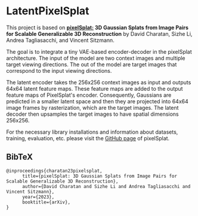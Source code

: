 # LatentPixelSplat

This project is based on **[pixelSplat:](https://github.com/dcharatan/pixelsplat) 3D Gaussian Splats from Image Pairs for Scalable Generalizable 3D Reconstruction** by David Charatan, Sizhe Li, Andrea Tagliasacchi, and Vincent Sitzmann.

The goal is to integrate a tiny VAE-based encoder-decoder in the pixelSplat architecture. The input of the model are two context images and multiple target viewing directions. The out of the model are target images that correspond to the input viewing directions.

The latent encoder takes the 256x256 context images as input and outputs 64x64 latent feature maps. These feature maps are added to the output feature maps of PixelSplat's encoder. Consequently, Gaussians are predicted in a smaller latent space and then they are projected into 64x64 image frames by rasterization, which are the target images. The latent decoder then upsamples the target images to have spatial dimensions 256x256.

For the necessary library installations and information about datasets, training, evaluation, etc. please visit the [GitHub page](https://github.com/dcharatan/pixelsplat) of pixelSplat.


## BibTeX

```
@inproceedings{charatan23pixelsplat,
      title={pixelSplat: 3D Gaussian Splats from Image Pairs for Scalable Generalizable 3D Reconstruction},
      author={David Charatan and Sizhe Li and Andrea Tagliasacchi and Vincent Sitzmann},
      year={2023},
      booktitle={arXiv},
}
```
